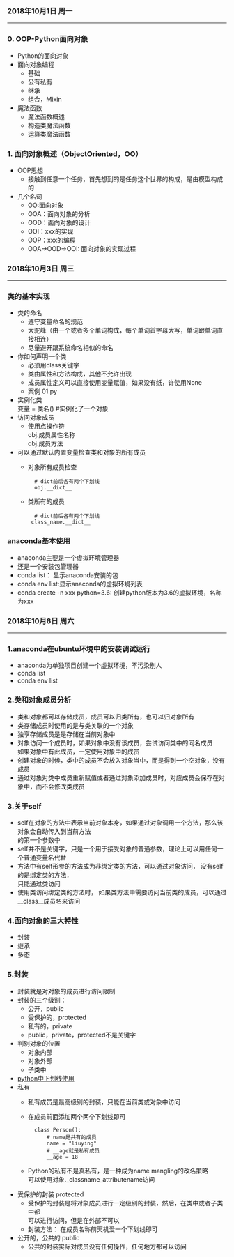### 2018年10月1日 周一  
---  
### 0. OOP-Python面向对象   
- Python的面向对象  
- 面向对象编程  
    - 基础  
    - 公有私有  
    - 继承  
    - 组合，Mixin  
- 魔法函数  
    - 魔法函数概述  
    - 构造类魔法函数  
    - 运算类魔法函数  
    
### 1. 面向对象概述（ObjectOriented，OO）  
- OOP思想  
    - 接触到任意一个任务，首先想到的是任务这个世界的构成，是由模型构成的   
- 几个名词  
	- OO:面向对象  
    - OOA：面向对象的分析  
    - OOD：面向对象的设计  
    - OOI：xxx的实现  
    - OOP：xxx的编程  
    - OOA->OOD->OOI: 面向对象的实现过程   
 
### 2018年10月3日 周三   
---  
### 类的基本实现  
- 类的命名  
    - 遵守变量命名的规范  
    - 大驼峰（由一个或者多个单词构成，每个单词首字母大写，单词跟单词直接相连）  
    - 尽量避开跟系统命名相似的命名  
- 你如何声明一个类  
    - 必须用class关键字  
    - 类由属性和方法构成，其他不允许出现  
    - 成员属性定义可以直接使用变量赋值，如果没有纸，许使用None  
    - 案例 01.py 
- 实例化类   
           变量 = 类名() #实例化了一个对象  
- 访问对象成员  
    - 使用点操作符  
             obj.成员属性名称  
             obj.成员方法   
- 可以通过默认内置变量检查类和对象的所有成员  
    - 对象所有成员检查  
        
            # dict前后各有两个下划线  
            obj.__dict__   
    - 类所有的成员  
        
            # dict前后各有两个下划线  
           class_name.__dict__  
### anaconda基本使用  
- anaconda主要是一个虚拟环境管理器  
- 还是一个安装包管理器  
- conda list： 显示anaconda安装的包  
- conda env list:显示anaconda的虚拟环境列表  
- conda create -n xxx python=3.6: 创建python版本为3.6的虚拟环境，名称为xxx  


### 2018年10月6日 周六  
---  
### 1.anaconda在ubuntu环境中的安装调试运行  
- anaconda为单独项目创建一个虚拟环境，不污染别人  
- conda list  
- conda env list  
### 2.类和对象成员分析  
- 类和对象都可以存储成员，成员可以归类所有，也可以归对象所有  
- 类存储成员时使用的是与类关联的一个对象  
- 独享存储成员是是存储在当前对象中  
- 对象访问一个成员时，如果对象中没有该成员，尝试访问类中的同名成员    
    如果对象中有此成员，一定使用对象中的成员  
- 创建对象的时候，类中的成员不会放入对象当中，而是得到一个空对象，没有成员    
- 通过对象对类中成员重新赋值或者通过对象添加成员时，对应成员会保存在对象中，而不会修改类成员   
### 3.关于self  
- self在对象的方法中表示当前对象本身，如果通过对象调用一个方法，那么该对象会自动传入到当前方法  
的第一个参数中  
- self并不是关键字，只是一个用于接受对象的普通参数，理论上可以用任何一个普通变量名代替  
- 方法中有self形参的方法成为非绑定类的方法，可以通过对象访问， 没有self的是绑定类的方法，  
只能通过类访问   
- 使用类访问绑定类的方法时， 如果类方法中需要访问当前类的成员，可以通过 __class__成员名来访问   
### 4.面向对象的三大特性  
- 封装  
- 继承  
- 多态   
### 5.封装  
- 封装就是对对象的成员进行访问限制  
- 封装的三个级别：  
    - 公开，public  
    - 受保护的，protected  
    - 私有的，private  
    - public，private，protected不是关键字  
- 判别对象的位置  
    - 对象内部  
    - 对象外部  
    - 子类中  
- [python中下划线使用](http://blog.csdn.net/handsomekang/article/details/40303207)  
- 私有  
    - 私有成员是最高级别的封装，只能在当前类或对象中访问  
    - 在成员前面添加两个两个下划线即可  
    
            class Person():  
                # name是共有的成员   
                name = "liuying"  
                # __age就是私有成员  
                __age = 18  
    - Python的私有不是真私有，是一种成为name mangling的改名策略  
    可以使用对象._classname_attributename访问             
- 受保护的封装  protected  
    - 受保护的封装是将对象成员进行一定级别的封装，然后，在类中或者子类中都  
    可以进行访问，但是在外部不可以  
    - 封装方法： 在成员名称前天机爱一个下划线即可  
- 公开的，公共的 public  
    - 公共的封装实际对成员没有任何操作，任何地方都可以访问   

